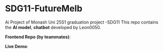 # SDG11-FutureMelb
Ai Project of Monash Uni 25S1 graduation project -SDG11
This repo contains the **AI model**, **chatbot** developed by Leon0050.

**Frontend Repo (by teammates)**:  

**Live Demo**:  
